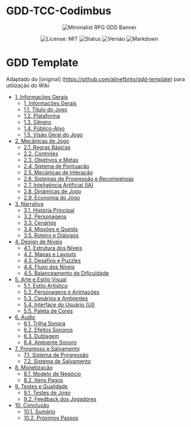 # GDD-TCC-Codimbus

<p align="center">
  <img src="https://i.ibb.co/56s7K8j/292330192-445386850928422-7259301303587158181-n-jpg.png" alt="Minimalist RPG GDD Banner">
</p>

<p align="center">
  <img src="https://img.shields.io/badge/License-MIT-yellow.svg?style=for-the-badge" alt="License: MIT">
  <img src="https://img.shields.io/badge/Status-Em%20Desenvolvimento-orange?style=for-the-badge" alt="Status">
  <img src="https://img.shields.io/badge/Versão-0.2.9-blue?style=for-the-badge" alt="Versão">
    <img src="https://img.shields.io/badge/Markdown-%23%23302c9b.svg?style=for-the-badge&logo=markdown&logoColor=white" alt="Markdown">

</p>

# GDD Template

Adaptado do [original] (https://github.com/alinefbrito/gdd-template) para utilização do Wiki

-   [1. Informações Gerais](https://github.com/DRyuw/GDD-TCC-Codimbus/wiki/1.-Informa%C3%A7%C3%B5es-Gerais)</br>
    -   [1. Informações Gerais](https://github.com/DRyuw/GDD-TCC-Codimbus/wiki/1.-Informa%C3%A7%C3%B5es-Gerais#1-informa%C3%A7%C3%B5es-gerais)
    -   [1.1. Título do Jogo](https://github.com/DRyuw/GDD-TCC-Codimbus/wiki/1.-Informa%C3%A7%C3%B5es-Gerais#11-t%C3%ADtulo-do-jogo)
    -   [1.2. Plataforma](https://github.com/DRyuw/GDD-TCC-Codimbus/wiki/1.-Informa%C3%A7%C3%B5es-Gerais#12-plataforma)
    -   [1.3. Gênero](https://github.com/DRyuw/GDD-TCC-Codimbus/wiki/1.-Informa%C3%A7%C3%B5es-Gerais#13-g%C3%AAnero)
    -   [1.4. Público-Alvo](https://github.com/DRyuw/GDD-TCC-Codimbus/wiki/1.-Informa%C3%A7%C3%B5es-Gerais#14-p%C3%BAblico-alvo)
    -   [1.5. Visão Geral do Jogo](https://github.com/DRyuw/GDD-TCC-Codimbus/wiki/1.-Informa%C3%A7%C3%B5es-Gerais#15-vis%C3%A3o-geral-do-jogo)
-   [2. Mecânicas de Jogo](https://github.com/DRyuw/GDD-TCC-Codimbus/wiki/2.-Mec%C3%A2nicas-de-Jogo)</br>
    -   [2.1. Regras Básicas](https://github.com/DRyuw/GDD-TCC-Codimbus/wiki/2.-Mec%C3%A2nicas-de-Jogo#21-regras-b%C3%A1sicas)
    -   [2.2. Controles](https://github.com/DRyuw/GDD-TCC-Codimbus/wiki/2.-Mec%C3%A2nicas-de-Jogo#22-controles)
    -   [2.3. Objetivos e Metas](https://github.com/DRyuw/GDD-TCC-Codimbus/wiki/2.-Mec%C3%A2nicas-de-Jogo#23-objetivos-e-metas)
    -   [2.4. Sistema de Pontuação](https://github.com/DRyuw/GDD-TCC-Codimbus/wiki/2.-Mec%C3%A2nicas-de-Jogo#24-sistema-de-pontua%C3%A7%C3%A3o)
    -   [2.5. Mecânicas de Interação](https://github.com/DRyuw/GDD-TCC-Codimbus/wiki/2.-Mec%C3%A2nicas-de-Jogo#25-mec%C3%A2nicas-de-intera%C3%A7%C3%A3o)
    -   [2.6. Sistemas de Progressão e Recompensas](https://github.com/DRyuw/GDD-TCC-Codimbus/wiki/2.-Mec%C3%A2nicas-de-Jogo#26-sistemas-de-progress%C3%A3o-e-recompensas)
    -   [2.7. Inteligência Artificial (IA)](https://github.com/DRyuw/GDD-TCC-Codimbus/wiki/2.-Mec%C3%A2nicas-de-Jogo#27-intelig%C3%AAncia-artificial-ia)
    -   [2.8. Dinâmicas de Jogo](https://github.com/DRyuw/GDD-TCC-Codimbus/wiki/2.-Mec%C3%A2nicas-de-Jogo#28-din%C3%A2micas-de-jogo)
    -   [2.9. Economia do Jogo](https://github.com/DRyuw/GDD-TCC-Codimbus/wiki/2.-Mec%C3%A2nicas-de-Jogo#29-economia-do-jogo)
-   [3. Narrativa](https://github.com/DRyuw/GDD-TCC-Codimbus/wiki/3.-Narrativa)</br>
	  -   [3.1. História Principal](https://github.com/DRyuw/GDD-TCC-Codimbus/wiki/3.-Narrativa#31-hist%C3%B3ria-principal)
    -   [3.2. Personagens](https://github.com/DRyuw/GDD-TCC-Codimbus/wiki/3.-Narrativa#32-personagens)
    -   [3.3. Cenários](https://github.com/DRyuw/GDD-TCC-Codimbus/wiki/3.-Narrativa#33-cen%C3%A1rios)
    -   [3.4. Missões e Quests](https://github.com/DRyuw/GDD-TCC-Codimbus/wiki/3.-Narrativa#34-miss%C3%B5es-e-quests)
    -   [3.5. Roteiro e Diálogos](https://github.com/DRyuw/GDD-TCC-Codimbus/wiki/3.-Narrativa#35-roteiro-e-di%C3%A1logos)
-   [4. Design de Níveis](https://github.com/DRyuw/GDD-TCC-Codimbus/wiki/4.-Design-de-N%C3%ADveis)</br>    
    -   [4.1. Estrutura dos Níveis](https://github.com/DRyuw/GDD-TCC-Codimbus/wiki/4.-Design-de-N%C3%ADveis#41-estrutura-dos-n%C3%ADveis)
    -   [4.2. Mapas e Layouts](https://github.com/DRyuw/GDD-TCC-Codimbus/wiki/4.-Design-de-N%C3%ADveis#42-mapas-e-layouts)
    -   [4.3. Desafios e Puzzles](https://github.com/DRyuw/GDD-TCC-Codimbus/wiki/4.-Design-de-N%C3%ADveis#43-desafios-e-puzzles)
    -   [4.4. Fluxo dos Níveis](https://github.com/DRyuw/GDD-TCC-Codimbus/wiki/4.-Design-de-N%C3%ADveis#44-fluxo-dos-n%C3%ADveis)
    -   [4.5. Balanceamento de Dificuldade](https://github.com/DRyuw/GDD-TCC-Codimbus/wiki/4.-Design-de-N%C3%ADveis#45-balanceamento-de-dificuldade)
-   [5. Arte e Estilo Visual](https://github.com/DRyuw/GDD-TCC-Codimbus/wiki/5.-Arte-e-Estilo-Visual)</br>
    -   [5.1. Estilo Artístico](https://github.com/DRyuw/GDD-TCC-Codimbus/wiki/5.-Arte-e-Estilo-Visual#51-estilo-art%C3%ADstico)
    -   [5.2. Personagens e Animações](https://github.com/DRyuw/GDD-TCC-Codimbus/wiki/5.-Arte-e-Estilo-Visual#52-personagens-e-anima%C3%A7%C3%B5es)
    -   [5.3. Cenários e Ambientes](https://github.com/DRyuw/GDD-TCC-Codimbus/wiki/5.-Arte-e-Estilo-Visual#53-cen%C3%A1rios-e-ambientes)
    -   [5.4. Interface do Usuário (UI)](https://github.com/DRyuw/GDD-TCC-Codimbus/wiki/5.-Arte-e-Estilo-Visual#54-interface-do-usu%C3%A1rio-ui)
    -   [5.5. Paleta de Cores](https://github.com/DRyuw/GDD-TCC-Codimbus/wiki/5.-Arte-e-Estilo-Visual#55-paleta-de-cores)
-   [6. Áudio](https://github.com/DRyuw/GDD-TCC-Codimbus/wiki/6.-%C3%81udio)</br>
    -   [6.1. Trilha Sonora](https://github.com/DRyuw/GDD-TCC-Codimbus/wiki/6.-%C3%81udio#61-trilha-sonora)
    -   [6.2. Efeitos Sonoros](https://github.com/DRyuw/GDD-TCC-Codimbus/wiki/6.-%C3%81udio#62-efeitos-sonoros)
    -   [6.3. Dublagem](https://github.com/DRyuw/GDD-TCC-Codimbus/wiki/6.-%C3%81udio#63-dublagem)
    -   [6.4. Ambiente Sonoro](https://github.com/DRyuw/GDD-TCC-Codimbus/wiki/6.-%C3%81udio#64-ambiente-sonoro)
-   [7. Progresso e Salvamento](https://github.com/DRyuw/GDD-TCC-Codimbus/wiki/7.-Progresso-e-Salvamento)</br>
	  -   [7.1. Sistema de Progressão](https://github.com/DRyuw/GDD-TCC-Codimbus/wiki/7.-Progresso-e-Salvamento#71-sistema-de-progress%C3%A3o)
    -   [7.2. Sistema de Salvamento](https://github.com/DRyuw/GDD-TCC-Codimbus/wiki/7.-Progresso-e-Salvamento#72-sistema-de-salvamento)
-   [8. Monetização](https://github.com/DRyuw/GDD-TCC-Codimbus/wiki/8.-Monetiza%C3%A7%C3%A3o)</br>
  	-   [8.1. Modelo de Negócio](https://github.com/DRyuw/GDD-TCC-Codimbus/wiki/8.-Monetiza%C3%A7%C3%A3o#81-modelo-de-neg%C3%B3cio)
    -   [8.2. Itens Pagos](https://github.com/DRyuw/GDD-TCC-Codimbus/wiki/8.-Monetiza%C3%A7%C3%A3o#82-itens-pagos)
-   [9. Testes e Qualidade](https://github.com/DRyuw/GDD-TCC-Codimbus/wiki/9.-Testes-e-Qualidade)</br>
      - [9.1. Testes de Jogo](https://github.com/DRyuw/GDD-TCC-Codimbus/wiki/9.-Testes-e-Qualidade#91-testes-de-jogo)
      - [9.2. Feedback dos Jogadores](https://github.com/DRyuw/GDD-TCC-Codimbus/wiki/9.-Testes-e-Qualidade#92-feedback-dos-jogadores)
   -   [10. Conclusão](https://github.com/DRyuw/GDD-TCC-Codimbus/wiki/10.-Conclus%C3%A3o)</br>
	    - [10.1. Sumário](https://github.com/DRyuw/GDD-TCC-Codimbus/wiki/10.-Conclus%C3%A3o#101-sum%C3%A1rio)
	    - [10.2. Próximos Passos](https://github.com/DRyuw/GDD-TCC-Codimbus/wiki/10.-Conclus%C3%A3o#102-pr%C3%B3ximos-passos)
